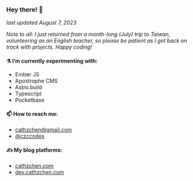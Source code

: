 ### Hey there! 👋

_last updated August 7, 2023_

_Note to all: I just returned from a month-long (July) trip to Taiwan, volunteering as an English teacher, so please be patient as I get back on track with projects. Happy coding!_

#### ⚗️ I’m currently experimenting with:

- Ember JS
- Apostrophe CMS
- Astro.build
- Typescript
- Pocketbase

#### 📫 How to reach me:

- [cathzchen@gmail.com](mailto:cathzchen@gmail.com)
- [@czccodes](https://instagram.com/czccodes)

#### ✍️ My blog platforms:

- [cathzchen.com](https://cathzchen.com)
- [dev.cathzchen.com](https://dev.cathzchen.com)

<!--
**klickers/klickers** is a ✨ _special_ ✨ repository because its `README.md` (this file) appears on your GitHub profile.

Here are some ideas to get you started:

- 🌱 I’m currently learning ...
- 👯 I’m looking to collaborate on ...
- 🤔 I’m looking for help with ...
- 💬 Ask me about ...
- 😄 Pronouns: ...
- ⚡ Fun fact: ...
- 🔭 I’m currently working on:
- 🎓 I’m currently learning through:

- [February Code Challenge: 28 Websites in 28 Days](https://challenges.cathzchen.com/2023/02/) (19 of 28 websites completed)
- [medium.com/cathzchen](https://medium.com/cathzchen)
- [dev.to/cathzchen](https://dev.to/cathzchen)
-->
